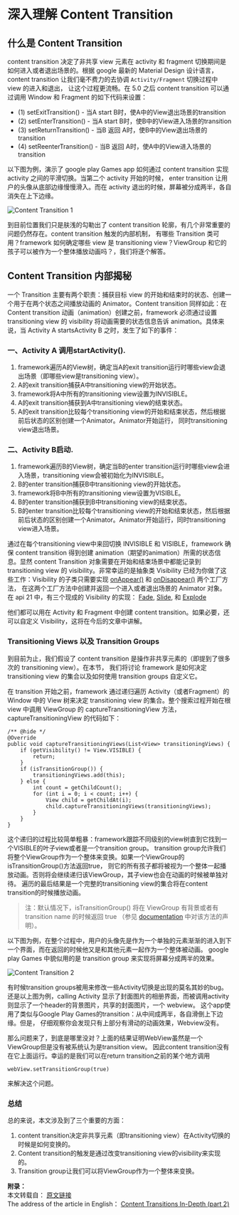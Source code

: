 # 深入理解 Content Transition

## 什么是 Content Transition

content transition 决定了非共享 view 元素在 activity 和 fragment 切换期间是如何进入或者退出场景的。根据 google 最新的 
Material Design 设计语言，content transition 让我们毫不费力的去协调 `Activity/Fragment` 切换过程中 view 的进入和退出，
让这个过程更流畅。在 5.0 之后 content transition 可以通过调用 Window 和 Fragment 的如下代码来设置：

* (1) setExitTransition() - 当A start B时，使A中的View退出场景的transition
* (2) setEnterTransition() - 当A start B时，使B中的View进入场景的transition
* (3) setReturnTransition() - 当B 返回 A时，使B中的View退出场景的transition
* (4) setReenterTransition() - 当B 返回 A时，使A中的View进入场景的transition

以下图为例，演示了 google play Games app 如何通过 content transition 实现 activity 之间的平滑切换。当第二个 activity 开始的时候，
enter  transition 让用户的头像从底部边缘慢慢滑入。而在 activity  退出的时候，屏幕被分成两半，各自消失在上下边缘。

![Content Transition 1](https://raw.githubusercontent.com/OCNYang/Android-Animation-Set/master/README_Res/ContentTransition1.gif?token=AQ83Mv4u2K4n4EEQlh5d-eIn_W7k6C3eks5axIYSwA%3D%3D)

到目前位置我们只是肤浅的勾勒出了 content transition 轮廓，有几个非常重要的问题仍然存在。content transition 触发的内部机制，
有哪些 Transition 类可用？framework 如何确定哪些 view 是 transitioning view？ViewGroup 和它的孩子可以被作为一个整体播放动画吗？，我们将逐个解答。

## Content Transition 内部揭秘

一个 Transition 主要有两个职责：捕获目标 view 的开始和结束时的状态、创建一个用于在两个状态之间播放动画的 Animator。Content transition 
同样如此：在 Content transition 动画（animation）创建之前，framework 必须通过设置 transitioning view 的 visibility 
将动画需要的状态信息告诉 animation。具体来说，当 Activity A startsActivity B 之时，发生了如下的事件：

### 一、Activity A 调用startActivity().

1. framework遍历A的View树，确定当A的exit transition运行时哪些view会退出场景（即哪些view是transitioning view）。
2. A的exit transition捕获A中transitioning view的开始状态。
3. framework将A中所有的transitioning view设置为INVISIBLE。
4. A的exit transition捕获到A中transitioning view的结束状态。
5. A的exit transition比较每个transitioning view的开始和结束状态，然后根据前后状态的区别创建一个Animator。Animator开始运行，
同时transitioning view退出场景。

### 二、Activity B启动.

1. framework遍历B的View树，确定当B的enter transition运行时哪些view会进入场景，transitioning view会被初始化为INVISIBLE。
2. B的enter transition捕获B中transitioning view的开始状态。
3. framework将B中所有的transitioning view设置为VISIBLE。
4. B的enter transition捕获到B中transitioning view的结束状态。
5. B的enter transition比较每个transitioning view的开始和结束状态，然后根据前后状态的区别创建一个Animator。Animator开始运行，同时transitioning view进入场景。

通过在每个transitioning view中来回切换 INVISIBLE 和 VISIBLE，framework 确保 content transition 得到创建 
animation（期望的animation）所需的状态信息。显然 content Transition 对象需要在开始和结束场景中都能记录到 
transitioning view 的 visibility。非常幸运的是抽象类 Visibility 已经为你做了这些工作：Visibility 的子类只需要实现 
[onAppear()](https://developer.android.com/reference/android/transition/Visibility.html#onAppear%28android.view.ViewGroup,%20android.transition.TransitionValues,%20int,%20android.transition.TransitionValues,%20int%29) 
和 [onDisappear()](https://developer.android.com/reference/android/transition/Visibility.html#onDisappear%28android.view.ViewGroup,%20android.transition.TransitionValues,%20int,%20android.transition.TransitionValues,%20int%29) 两个工厂方法，
在这两个工厂方法中创建并返回一个进入或者退出场景的 Animator 对象。
在 api 21 中，有三个现成的 Visibility 的实现：
[Fade](https://developer.android.com/reference/android/transition/Fade.html), 
[Slide](https://developer.android.com/reference/android/transition/Slide.html), 
和 [Explode](https://developer.android.com/reference/android/transition/Explode.html)

他们都可以用在 Activity 和 Fragment 中创建 content transition。如果必要，还可以自定义 Visibility，这将在今后的文章中讲解。

### Transitioning Views 以及 Transition Groups

到目前为止，我们假设了 content transition 是操作非共享元素的（即提到了很多次的 transitioning view）。在本节，
我们将讨论 framework 是如何决定 transitioning view 的集合以及如何使用 transition groups 自定义它。

在 transition 开始之前，framework 通过递归遍历 Activity（或者Fragment）的 Window 中的 View 树来决定 transitioning view 
的集合。整个搜索过程开始在根 view 中调用 ViewGroup 的 captureTransitioningView 方法，captureTransitioningView 的代码如下：

    /** @hide */
    @Override
    public void captureTransitioningViews(List<View> transitioningViews) {
        if (getVisibility() != View.VISIBLE) {
            return;
        }
        if (isTransitionGroup()) {
            transitioningViews.add(this);
        } else {
            int count = getChildCount();
            for (int i = 0; i < count; i++) {
                View child = getChildAt(i);
                child.captureTransitioningViews(transitioningViews);
            }
        }
    }


这个递归的过程比较简单粗暴：framework跟踪不同级别的view树直到它找到一个VISIBLE的叶子view或者是一个transition group。
transition group允许我们将整个ViewGroup作为一个整体来变换。如果一个ViewGroup的isTransitionGroup()方法返回true，
则它的所有孩子都将被视为一个整体一起播放动画。否则将会继续递归该ViewGroup，其子view也会在动画的时候被单独对待。
遍历的最后结果是一个完整的transitioning view的集合将在content transition的时候播放动画。

> 注：默认情况下，isTransitionGroup() 将在 ViewGroup 有背景或者有 transition name 的时候返回 true
（参见 [documentation](https://developer.android.com/reference/android/view/ViewGroup.html#isTransitionGroup%28%29) 中对该方法的声明）。

以下图为例，在整个过程中，用户的头像先是作为一个单独的元素渐渐的进入到下一个界面，而在返回的时候他又是和其他元素一起作为一个整体被动画。
google play Games 中貌似用的是 transition group 来实现将屏幕分成两半的效果。

![Content Transition 2](https://raw.githubusercontent.com/OCNYang/Android-Animation-Set/master/README_Res/ContentTransition2.gif?token=AQ83MvthOfl1J661noVbohE8dDcqWWprks5axIYUwA%3D%3D)

有时候transition groups被用来修改一些Activity切换是出现的莫名其妙的bug。还是以上图为例，calling Activity 
显示了封面图片的相册界面，而被调用activity则显示了一个header的背景图片，共享的封面图片，一个 webview。
这个app使用了类似与Google Play Games的transition：从中间成两半，各自滑倒上下边缘。但是，
仔细观察你会发现只有上部分有滑动的动画效果，Webview没有。

那么问题来了，到底是哪里没对？上面的结果证明WebView虽然是一个ViewGroup但是没有被系统认为是transition view。
因此content transition没有在它上面运行。幸运的是我们可以在return transition之前的某个地方调用

    webView.setTransitionGroup(true)

来解决这个问题。

### 总结

总的来说，本文涉及到了三个重要的方面：

1. content transition决定非共享元素（即transitioning view）在Activity切换的时候是如何变换的。
2. Content transition的触发是通过改变transitioning view的visibility来实现的。
3. Transition group让我们可以将ViewGroup作为一个整体来变换。


**附录：**  
本文转载自： [原文链接](http://www.jcodecraeer.com/a/anzhuokaifa/androidkaifa/2015/0116/2320.html)  
The address of the article in English： [Content Transitions In-Depth (part 2)](http://www.androiddesignpatterns.com/2014/12/activity-fragment-content-transitions-in-depth-part2.html)